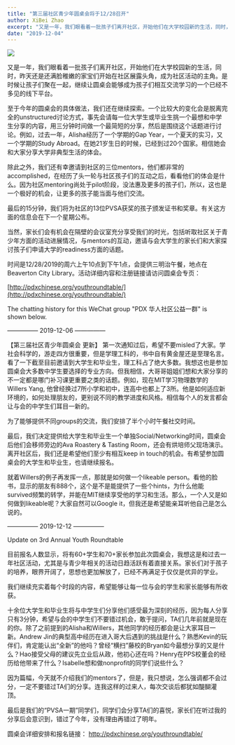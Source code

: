```yaml
---
title: "第三届社区青少年圆桌会将于12/28召开"
author: XiBei Zhao
excerpt: "又是一年，我们眼看着一批孩子们离开社区，开始他们在大学校园新的生活，同时，昨天还是还满脸稚嫩的家宝们开始在社区展露头角，成为社区活动的主角。是时候让孩子们聚在一起，继续让圆桌会能够成为孩子们相互交流学习的一个已经不多见的线下平台。"
date: "2019-12-04"
---
```


![](https://res.cloudinary.com/dhngj18do/image/upload/f_auto,q_auto/v1/images/communities/youthroundtable_logo3)

又是一年，我们眼看着一批孩子们离开社区，开始他们在大学校园新的生活，同时，昨天还是还满脸稚嫩的家宝们开始在社区展露头角，成为社区活动的主角。是时候让孩子们聚在一起，继续让圆桌会能够成为孩子们相互交流学习的一个已经不多见的线下平台。

至于今年的圆桌会的具体做法，我们还在继续探索。一个比较大的变化会是脱离完全的unstructured讨论方式，事先会请每一位大学生或毕业生挑一个最想和中学生分享的内容，用三分钟时间做一个最简短的分享，然后是围绕这个话题进行讨论。例如，过去一年，Alisha经历了一个学期的Gap Year，一个夏天的实习，又一个学期的Study Abroad。在她21岁生日的时候，已经到过20个国家。相信她会和大家分享大学非典型生活的体会。

除此之外，我们还有幸邀请到社区的三位mentors，他们都非常的accomplished，在经历了头一轮与社区孩子们的互动之后，看看他们的体会是什么。因为社区mentoring尚处于pilot阶段，没法惠及更多的孩子们，所以，这也是一个极好的机会，让更多的孩子能当面与他们交流。

最后的15分钟，我们将为社区的13位PVSA获奖的孩子颁发证书和奖章。有关这方面的信息会在下一个星期公布。

当然，家长们会有机会在隔壁的会议室充分享受我们的时光，包括听取社区关于青少年方面的活动进展情况，与mentors的互动，邀请与会大学生的家长们和大家探讨孩子们申请大学的readiness方面的话题。

时间是12/28/2019的周六上午10点到下午1点，会提供三明治午餐，地点在Beaverton City Library。活动详细内容和注册链接请访问圆桌会专页：

[http://pdxchinese.org/youthroundtable/](http://pdxchinese.org/youthroundtable/)

The chatting history for this WeChat group "PDX 华人社区公益一群" is shown below.

—————  2019-12-06  —————

【第三届社区青少年圆桌会 更新】 第一次通知过后，希望不要misled了大家。学社会科学的，游走四方很重要，但是学理工科的，书中自有黄金屋还是至理名言。看了一下截至目前邀请到大学生和毕业生，理工科占了绝大多数。我想这也是参加圆桌会大多数中学生要选择的专业方向。但我相信，大哥哥姐姐们想和大家分享的不一定都是哪门补习课更重要之类的话题。例如，现在MIT学习物理数学的Willers Yang, 他曾经换过7所小学和初中，连高中也都上了3所。他是如何适应新环境的，如何处理朋友的，更别说不同的教学进度和风格。相信每个人的发言都会让与会的中学生们耳目一新的。

为了能够提供不同groups的交流，我们安排了半个小时午餐社交时间。

最后，我们决定提供给大学生和毕业生一个单独Social/Networking时间，圆桌会后他们会移师旁边的Ava Roastery & Tasting Room，还会有烘培师父现场演示。离开社区后，我们还是希望他们至少有相互keep in touch的机会。有希望参加圆桌会的大学生和毕业生，也请继续报名。

就着Willers的例子再发挥一点，那就是如何做一个likeable person。看他的脸书，显示的朋友有888个，这个是不是能提供了一些个hints，为什么他能survived频繁的转学，并能在MIT继续享受他的学习和生活。那么，一个人又是如何做到likeable呢？大家自然可以Google it，但我还是希望能亲耳听他自己是怎么说的。

—————  2019-12-12  —————

Update on 3rd Annual Youth Roundtable

目前报名人数显示，将有60+学生和70+家长参加此次圆桌会，我想这是和过去一年社区活动，尤其是与青少年相关的活动日趋活跃有着直接关系。家长们对于孩子的培养，眼界开阔了，思想也更加解放了，已经不再满足于仅仅是优异的学业。

我们继续充实着每个时段的内容，希望能够让每一位与会的学生和家长能够有所收获。

十余位大学生和毕业生将与中学生们分享他们感受最为深刻的经历，因为每人分享只有3分钟，希望与会的中学生们不要错过机会，敢于提问，TA们几年前就是现在的你。除了之前提到的Alisha和Willers，其他同学的经历都会是让大家耳目一新。Andrew Jin的典型高中经历在进入哥大后遇到的挑战是什么？熟悉Kevin的玩伴们，肯定能认出“全新”的他吗？曾经“横扫”藤校的Bryan如今最想分享的又是什么？Hao接受父母的建议先立业后从政，他初心还在吗？Henry在PPS校董会的经历给他带来了什么？Isabelle想和做nonprofit的同学们说些什么？

因为篇幅，今天就不介绍我们的mentors了，但是，我只想说，怎么强调都不会过分，一定不要错过TA们的分享。连我这样的过来人，每次交谈后都犹如醍醐灌顶。

最后是我们的“PVSA一期”同学们，同学们会分享TA们的喜悦，家长们在听过我的分享后会意识到，错过了今年，没有理由再错过了明年。

圆桌会详细安排和报名链接： http://pdxchinese.org/youthroundtable/
